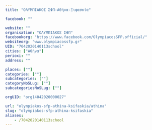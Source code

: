 ```yaml
---
title: "ΟΛΥΜΠΙΑΚΟΣ ΣΦΠ-Αθήνα-Ξιφασκία"

facebook: ""

website: ""
organisation: "ΟΛΥΜΠΙΑΚΟΣ ΣΦΠ"
facebookorg: "https://www.facebook.com/OlympiacosSFP.official/"
websiteorg: "www.olympiacossfp.gr"
UID: "7042020140113school"
cities: ["Αθήνα"]
perioxi: ""
address: ""

places: [""]
categories: [""]
subcategories: [""]
categoryNoSLug: [""]
subcategoriesNoSLug: [""]

orgUID: "org14042020000027"

url: "olympiakos-sfp-athina-ksifaskia/athina"
slug: "olympiakos-sfp-athina-ksifaskia"
aliases:
    - /7042020140113school
---
```






